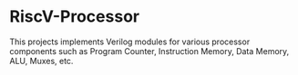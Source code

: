 # RiscV-Processor
This projects implements Verilog modules for various processor components such as Program Counter, Instruction Memory, Data Memory, ALU, Muxes, etc.
